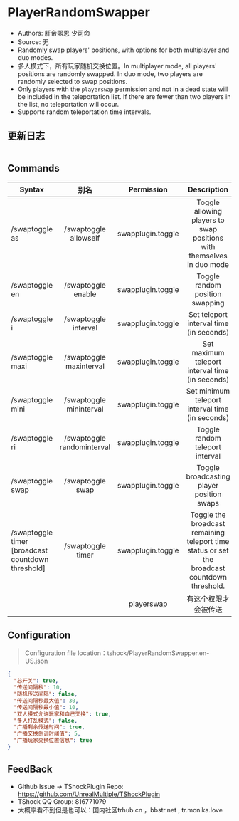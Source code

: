 # PlayerRandomSwapper

- Authors: 肝帝熙恩 少司命
- Source: 无
- Randomly swap players' positions, with options for both multiplayer and duo modes.
- 多人模式下，所有玩家随机交换位置。In multiplayer mode, all players' positions are randomly swapped. In duo mode, two players are randomly selected to swap positions.
- Only players with the `playerswap` permission and not in a dead state will be included in the teleportation list. If there are fewer than two players in the list, no teleportation will occur.
- Supports random teleportation time intervals.

## 更新日志

```
```

## Commands

| Syntax                                                                                                |             别名             |             Permission            |                                                  Description                                                  |
| ----------------------------------------------------------------------------------------------------- | :------------------------: | :-------------------------------: | :-----------------------------------------------------------------------------------------------------------: |
| /swaptoggle as                                                                                        |    /swaptoggle allowself   | swapplugin.toggle |                     Toggle allowing players to swap positions with themselves in duo mode                     |
| /swaptoggle en                                                                                        |     /swaptoggle enable     | swapplugin.toggle |                                        Toggle random position swapping                                        |
| /swaptoggle i <teleport interval>                                                                     |    /swaptoggle interval    | swapplugin.toggle |                           Set teleport interval time (in seconds)                          |
| /swaptoggle maxi <max interval>                                                                       |   /swaptoggle maxinterval  | swapplugin.toggle |                       Set maximum teleport interval time (in seconds)                      |
| /swaptoggle mini <min interval>                                                                       |   /swaptoggle mininterval  | swapplugin.toggle |                       Set minimum teleport interval time (in seconds)                      |
| /swaptoggle ri                                                                                        | /swaptoggle randominterval | swapplugin.toggle |                                        Toggle random teleport interval                                        |
| /swaptoggle swap                                                                                      |      /swaptoggle swap      | swapplugin.toggle |                                   Toggle broadcasting player position swaps                                   |
| /swaptoggle timer [broadcast countdown threshold] |      /swaptoggle timer     | swapplugin.toggle | Toggle the broadcast remaining teleport time status or set the broadcast countdown threshold. |
|                                                                                                       |                            |             playerswap            |                                                   有这个权限才会被传送                                                  |

## Configuration

> Configuration file location：tshock/PlayerRandomSwapper.en-US.json

```json
{
  "总开关": true,
  "传送间隔秒": 10,
  "随机传送间隔": false,
  "传送间隔秒最大值": 30,
  "传送间隔秒最小值": 10,
  "双人模式允许玩家和自己交换": true,
  "多人打乱模式": false,
  "广播剩余传送时间": true,
  "广播交换倒计时阈值": 5,
  "广播玩家交换位置信息": true
}
```

## FeedBack

- Github Issue -> TShockPlugin Repo: https://github.com/UnrealMultiple/TShockPlugin
- TShock QQ Group: 816771079
- 大概率看不到但是也可以：国内社区trhub.cn ，bbstr.net , tr.monika.love
